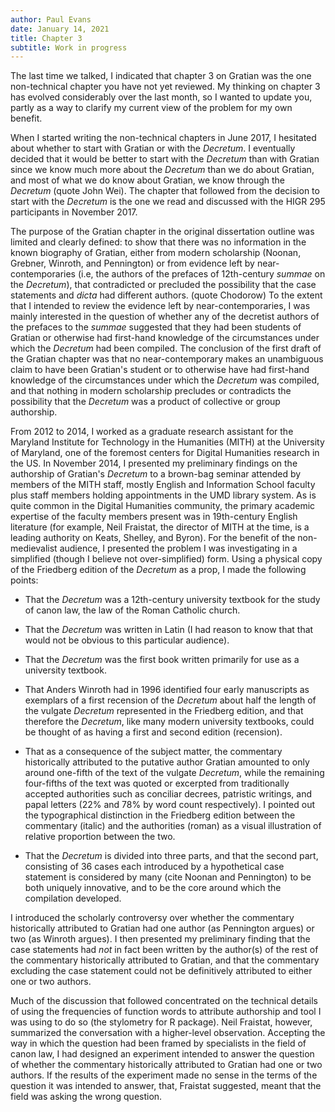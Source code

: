```yaml
---
author: Paul Evans
date: January 14, 2021
title: Chapter 3
subtitle: Work in progress
---
```

The last time we talked, I indicated that chapter 3 on Gratian was
the one non-technical chapter you have not yet reviewed. My thinking
on chapter 3 has evolved considerably over the last month, so I
wanted to update you, partly as a way to clarify my current view
of the problem for my own benefit.

When I started writing the non-technical chapters in June 2017, I
hesitated about whether to start with Gratian or with the *Decretum*.
I eventually decided that it would be better to start with the
*Decretum* than with Gratian since we know much more about the
*Decretum* than we do about Gratian, and most of what we do know
about Gratian, we know through the *Decretum* (quote John Wei). The
chapter that followed from the decision to start with the *Decretum*
is the one we read and discussed with the HIGR 295 participants in
November 2017.

The purpose of the Gratian chapter in the original dissertation
outline was limited and clearly defined: to show that there was no
information in the known biography of Gratian, either from modern
scholarship (Noonan, Grebner, Winroth, and Pennington) or from
evidence left by near-contemporaries (i.e, the authors of the
prefaces of 12th-century *summae* on the *Decretum*), that contradicted
or precluded the possibility that the case statements and *dicta*
had different authors. (quote Chodorow) To the extent that I intended
to review the evidence left by near-contemporaries, I was mainly
interested in the question of whether any of the decretist authors
of the prefaces to the *summae* suggested that they had been students
of Gratian or otherwise had first-hand knowledge of the circumstances
under which the *Decretum* had been compiled. The conclusion of the
first draft of the Gratian chapter was that no near-contemporary
makes an unambiguous claim to have been Gratian's student or to
otherwise have had first-hand knowledge of the circumstances under
which the *Decretum* was compiled, and that nothing in modern
scholarship precludes or contradicts the possibility that the
*Decretum* was a product of collective or group authorship.

From 2012 to 2014, I worked as a graduate research assistant for
the Maryland Institute for Technology in the Humanities (MITH) at
the University of Maryland, one of the foremost centers for Digital
Humanities research in the US. In November 2014, I presented my
preliminary findings on the authorship of Gratian's *Decretum* to
a brown-bag seminar attended by members of the MITH staff, mostly
English and Information School faculty plus staff members holding
appointments in the UMD library system. As is quite common in the
Digital Humanities community, the primary academic expertise of the
faculty members present was in 19th-century English literature (for
example, Neil Fraistat, the director of MITH at the time, is a
leading authority on Keats, Shelley, and Byron). For the benefit
of the non-medievalist audience, I presented the problem I was
investigating in a simplified (though I believe not over-simplified)
form. Using a physical copy of the Friedberg edition of the *Decretum*
as a prop, I made the following points:

+ That the *Decretum* was a 12th-century university textbook for
the study of canon law, the law of the Roman Catholic church.

+ That the *Decretum* was written in Latin (I had reason to know
that that would not be obvious to this particular audience).

+ That the *Decretum* was the first book written primarily for use
as a university textbook.

+ That Anders Winroth had in 1996 identified four early manuscripts
as exemplars of a first recension of the *Decretum* about half the
length of the vulgate *Decretum* represented in the Friedberg
edition, and that therefore the *Decretum*, like many modern
university textbooks, could be thought of as having a first and
second edition (recension).

+ That as a consequence of the subject matter, the commentary
historically attributed to the putative author Gratian amounted to
only around one-fifth of the text of the vulgate *Decretum*, while
the remaining four-fifths of the text was quoted or excerpted from
traditionally accepted authorities such as conciliar decrees,
patristic writings, and papal letters (22% and 78% by word count
respectively). I pointed out the typographical distinction in the
Friedberg edition between the commentary (italic) and the authorities
(roman) as a visual illustration of relative proportion between the
two.

+ That the *Decretum* is divided into three parts, and that the
second part, consisting of 36 cases each introduced by a hypothetical
case statement is considered by many (cite Noonan and Pennington)
to be both uniquely innovative, and to be the core around which the
compilation developed.

I introduced the scholarly controversy over whether the commentary
historically attributed to Gratian had one author (as Pennington
argues) or two (as Winroth argues). I then presented my preliminary
finding that the case statements had *not* in fact been written by
the author(s) of the rest of the commentary historically attributed
to Gratian, and that the commentary excluding the case statement
could not be definitively attributed to either one or two authors.

Much of the discussion that followed concentrated on the technical
details of using the frequencies of function words to attribute
authorship and tool I was using to do so (the stylometry for R
package). Neil Fraistat, however, summarized the conversation with
a higher-level observation. Accepting the way in which the question
had been framed by specialists in the field of canon law, I had
designed an experiment intended to answer the question of whether
the commentary historically attributed to Gratian had one or two
authors. If the results of the experiment made no sense in the terms
of the question it was intended to answer, that, Fraistat suggested,
meant that the field was asking the wrong question.
